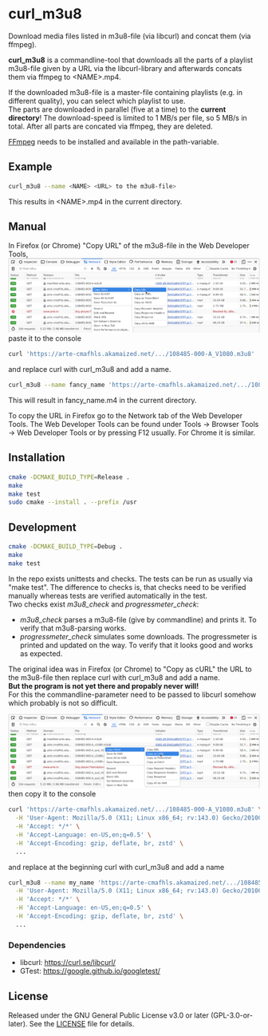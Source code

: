 # curl_m3u8

Download media files listed in m3u8-file (via libcurl) and concat them (via ffmpeg).

**curl_m3u8** is a commandline-tool that downloads all the parts of a playlist m3u8-file
given by a URL via the libcurl-library and afterwards concats them via ffmpeg to &lt;NAME&gt;.mp4.

If the downloaded m3u8-file is a master-file containing playlists (e.g. in different quality),
you can select which playlist to use.<br/>
The parts are downloaded in parallel (five at a time) to the **current directory**!
The download-speed is limited to 1 MB/s per file, so 5 MB/s in total.
After all parts are concated via ffmpeg, they are deleted.

[FFmpeg](https://ffmpeg.org/) needs to be installed and available in the path-variable.

## Example

```sh
curl_m3u8 --name <NAME> <URL> to the m3u8-file>
```
This results in &lt;NAME&gt;.mp4 in the current directory.

## Manual

In Firefox (or Chrome) "Copy URL" of the m3u8-file in the Web Developer Tools,
![screenshot](images/URL-Firefox.png)
paste it to the console
```sh
curl 'https://arte-cmafhls.akamaized.net/.../108485-000-A_V1080.m3u8'
```
and replace curl with curl\_m3u8 and add a name.
```sh
curl_m3u8 --name fancy_name 'https://arte-cmafhls.akamaized.net/.../108485-000-A_V1080.m3u8'
```
This will result in fancy\_name.m4 in the current directory.

To copy the URL in Firefox go to the Network tab of the Web Developer Tools.
The Web Developer Tools can be found under Tools -> Browser Tools -> Web Developer Tools
or by pressing F12 usually. For Chrome it is similar.

## Installation

```sh
cmake -DCMAKE_BUILD_TYPE=Release .
make
make test
sudo cmake --install . --prefix /usr
```

## Development

```sh
cmake -DCMAKE_BUILD_TYPE=Debug .
make
make test
```

In the repo exists unittests and checks. The tests can be run as usually via "make test".
The difference to checks is, that checks need to be verified manually
whereas tests are verified automatically in the test.<br/>
Two checks exist *m3u8_check* and *progressmeter_check*:

* *m3u8_check* parses a m3u8-file (give by commandline) and prints it.
  To verify that m3u8-parsing works.
* *progressmeter_check* simulates some downloads.
  The progressmeter is printed and updated on the way.
  To verify that it looks good and works as expected.

The original idea was in Firefox (or Chrome) to "Copy as cURL" the URL to the m3u8-file
then replace curl with curl\_m3u8 and add a name.<br/>
**But the program is not yet there and propably never will!**<br/>
For this the commandline-parameter need to be passed to libcurl somehow
which probably is not so difficult.

![screenshot](images/cURL-Firefox.png)
then copy it to the console
```sh
curl 'https://arte-cmafhls.akamaized.net/.../108485-000-A_V1080.m3u8' \
  -H 'User-Agent: Mozilla/5.0 (X11; Linux x86_64; rv:143.0) Gecko/20100101 Firefox/143.0' \
  -H 'Accept: */*' \
  -H 'Accept-Language: en-US,en;q=0.5' \
  -H 'Accept-Encoding: gzip, deflate, br, zstd' \
  ...
```
and replace at the beginning curl with curl\_m3u8 and add a name
```sh
curl_m3u8 --name my_name 'https://arte-cmafhls.akamaized.net/.../108485-000-A_V1080.m3u8' \
  -H 'User-Agent: Mozilla/5.0 (X11; Linux x86_64; rv:143.0) Gecko/20100101 Firefox/143.0' \
  -H 'Accept: */*' \
  -H 'Accept-Language: en-US,en;q=0.5' \
  -H 'Accept-Encoding: gzip, deflate, br, zstd' \
  ...
```
### Dependencies

* libcurl: <https://curl.se/libcurl/>
* GTest: <https://google.github.io/googletest/>

## License

Released under the GNU General Public License v3.0 or later (GPL-3.0-or-later).
See the [LICENSE](LICENSE) file for details.


